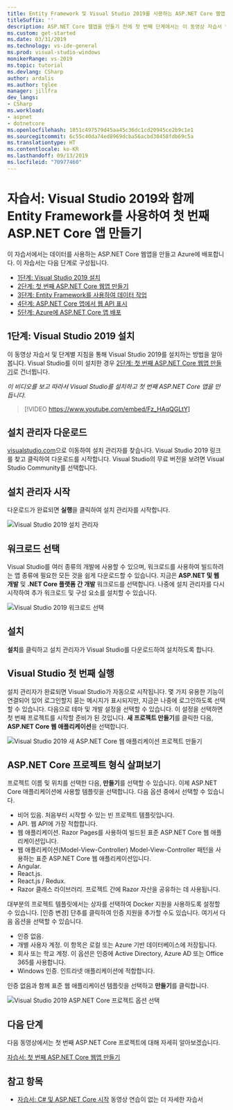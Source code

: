 ```yaml
---
title: Entity Framework 및 Visual Studio 2019를 사용하는 ASP.NET Core 웹앱
titleSuffix: ''
description: ASP.NET Core 웹앱을 만들기 전에 첫 번째 단계에서는 이 동영상 자습서 및 단계별 지침을 통해 Visual Studio 2019를 설치하는 방법을 알아봅니다.
ms.custom: get-started
ms.date: 03/31/2019
ms.technology: vs-ide-general
ms.prod: visual-studio-windows
monikerRange: vs-2019
ms.topic: tutorial
ms.devlang: CSharp
author: ardalis
ms.author: tglee
manager: jillfra
dev_langs:
- CSharp
ms.workload:
- aspnet
- dotnetcore
ms.openlocfilehash: 1851c497579d45aa45c36dc1cd20945ce2b9c1e1
ms.sourcegitcommit: 6c55c40da74ed8969dcba56acbd30458fdb69c5a
ms.translationtype: HT
ms.contentlocale: ko-KR
ms.lasthandoff: 09/13/2019
ms.locfileid: "70977460"
---
```

# <a name="tutorial-create-your-first-aspnet-core-app-using-entity-framework-with-visual-studio-2019"></a>자습서: Visual Studio 2019와 함께 Entity Framework를 사용하여 첫 번째 ASP.NET Core 앱 만들기

이 자습서에서는 데이터를 사용하는 ASP.NET Core 웹앱을 만들고 Azure에 배포합니다. 이 자습서는 다음 단계로 구성됩니다.

- [1단계: Visual Studio 2019 설치](#step-1-install-visual-studio-2019)
- [2단계: 첫 번째 ASP.NET Core 웹앱 만들기](tutorial-aspnet-core-ef-step-02.md)
- [3단계: Entity Framework를 사용하여 데이터 작업](tutorial-aspnet-core-ef-step-03.md)
- [4단계: ASP.NET Core 앱에서 웹 API 표시](tutorial-aspnet-core-ef-step-04.md)
- [5단계: Azure에 ASP.NET Core 앱 배포](tutorial-aspnet-core-ef-step-05.md)

## <a name="step-1-install-visual-studio-2019"></a>1단계: Visual Studio 2019 설치

이 동영상 자습서 및 단계별 지침을 통해 Visual Studio 2019를 설치하는 방법을 알아봅니다. Visual Studio를 이미 설치한 경우 [2단계: 첫 번째 ASP.NET Core 웹앱 만들기](tutorial-aspnet-core-ef-step-02.md)로 건너뜁니다.

_이 비디오를 보고 따라서 Visual Studio를 설치하고 첫 번째 ASP.NET Core 앱을 만듭니다._

> [!VIDEO https://www.youtube.com/embed/Fz_HAqQGLtY]

## <a name="download-the-installer"></a>설치 관리자 다운로드

[visualstudio.com](https://visualstudio.com)으로 이동하여 설치 관리자를 찾습니다. Visual Studio 2019 링크를 찾고 클릭하여 다운로드를 시작합니다. Visual Studio의 무료 버전을 보려면 Visual Studio Community를 선택합니다.

## <a name="start-the-installer"></a>설치 관리자 시작

다운로드가 완료되면 **실행**을 클릭하여 설치 관리자를 시작합니다.

![Visual Studio 2019 설치 관리자](media/vs-2019/vs2019-installer.png)

## <a name="choose-workloads"></a>워크로드 선택

Visual Studio를 여러 종류의 개발에 사용할 수 있으며, 워크로드를 사용하여 빌드하려는 앱 종류에 필요한 모든 것을 쉽게 다운로드할 수 있습니다. 지금은 **ASP.NET 및 웹 개발** 및 **.NET Core 플랫폼 간 개발** 워크로드를 선택합니다. 나중에 설치 관리자를 다시 시작하여 추가 워크로드 및 구성 요소를 설치할 수 있습니다.

![Visual Studio 2019 워크로드 선택](media/vs-2019/vs2019-choose-workloads.png)

## <a name="install"></a>설치

**설치**를 클릭하고 설치 관리자가 Visual Studio를 다운로드하여 설치하도록 합니다.

## <a name="run-visual-studio-for-the-first-time"></a>Visual Studio 첫 번째 실행

설치 관리자가 완료되면 Visual Studio가 자동으로 시작됩니다. 몇 가지 유용한 기능이 연결되어 있어 로그인할지 묻는 메시지가 표시되지만, 지금은 나중에 로그인하도록 선택할 수 있습니다. 다음으로 테마 및 개발 설정을 선택할 수 있습니다. 이 설정을 선택하면 첫 번째 프로젝트를 시작할 준비가 된 것입니다. **새 프로젝트 만들기**를 클릭한 다음, **ASP.NET Core 웹 애플리케이션**을 선택합니다.

![Visual Studio 2019 새 ASP.NET Core 웹 애플리케이션 프로젝트 만들기](media/vs-2019/vs2019-create-new-project.png)

## <a name="explore-aspnet-core-project-types"></a>ASP.NET Core 프로젝트 형식 살펴보기

프로젝트 이름 및 위치를 선택한 다음, **만들기**를 선택할 수 있습니다. 이제 ASP.NET Core 애플리케이션에 사용할 템플릿을 선택합니다. 다음 옵션 중에서 선택할 수 있습니다.

- 비어 있음. 처음부터 시작할 수 있는 빈 프로젝트 템플릿입니다.
- API. 웹 API에 가장 적합합니다.
- 웹 애플리케이션. Razor Pages를 사용하여 빌드된 표준 ASP.NET Core 웹 애플리케이션입니다.
- 웹 애플리케이션(Model-View-Controller) Model-View-Controller 패턴을 사용하는 표준 ASP.NET Core 웹 애플리케이션입니다.
- Angular.
- React.js.
- React.js / Redux.
- Razor 클래스 라이브러리. 프로젝트 간에 Razor 자산을 공유하는 데 사용됩니다.

대부분의 프로젝트 템플릿에서는 상자를 선택하여 Docker 지원을 사용하도록 설정할 수 있습니다. [인증 변경] 단추를 클릭하여 인증 지원을 추가할 수도 있습니다. 여기서 다음 옵션을 선택할 수 있습니다.

- 인증 없음.
- 개별 사용자 계정. 이 항목은 로컬 또는 Azure 기반 데이터베이스에 저장됩니다.
- 회사 또는 학교 계정. 이 옵션은 인증에 Active Directory, Azure AD 또는 Office 365를 사용합니다.
- Windows 인증. 인트라넷 애플리케이션에 적합합니다.

인증 없음과 함께 표준 웹 애플리케이션 템플릿을 선택하고 **만들기**를 클릭합니다.

![Visual Studio 2019 ASP.NET Core 프로젝트 옵션 선택](media/vs-2019/vs2019-choose-aspnetcore-project.png)

## <a name="next-steps"></a>다음 단계

다음 동영상에서는 첫 번째 ASP.NET Core 프로젝트에 대해 자세히 알아보겠습니다.

[자습서: 첫 번째 ASP.NET Core 웹앱 만들기](tutorial-aspnet-core-ef-step-02.md)

## <a name="see-also"></a>참고 항목

- [자습서: C# 및 ASP.NET Core 시작](tutorial-aspnet-core.md) 동영상 연습이 없는 더 자세한 자습서
